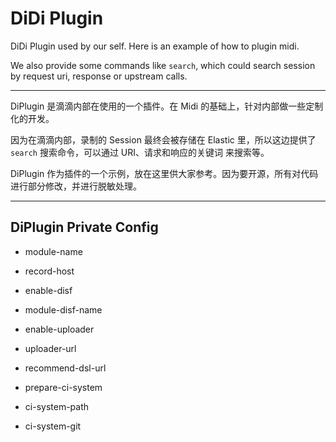 
# DiDi Plugin

DiDi Plugin used by our self. Here is an example of how to plugin midi.

We also provide some commands like `search`, which could search session by request uri, response or upstream calls.

---

DiPlugin 是滴滴内部在使用的一个插件。在 Midi 的基础上，针对内部做一些定制化的开发。

因为在滴滴内部，录制的 Session 最终会被存储在 Elastic 里，所以这边提供了 `search` 搜索命令，可以通过 URI、请求和响应的关键词 来搜索等。

DiPlugin 作为插件的一个示例，放在这里供大家参考。因为要开源，所有对代码进行部分修改，并进行脱敏处理。

---

## DiPlugin Private Config

- module-name

- record-host

- enable-disf
- module-disf-name

- enable-uploader
- uploader-url

- recommend-dsl-url

- prepare-ci-system
- ci-system-path
- ci-system-git